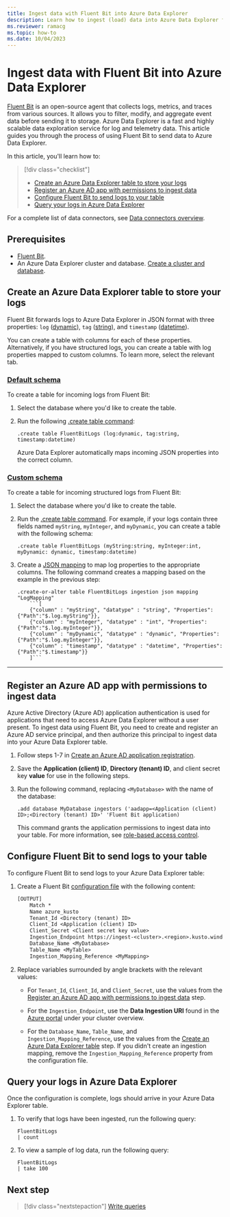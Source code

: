 ```yaml
---
title: Ingest data with Fluent Bit into Azure Data Explorer
description: Learn how to ingest (load) data into Azure Data Explorer from Fluent Bit.
ms.reviewer: ramacg
ms.topic: how-to
ms.date: 10/04/2023
---
```


# Ingest data with Fluent Bit into Azure Data Explorer

[Fluent Bit](https://fluentbit.io/) is an open-source agent that collects logs, metrics, and traces from various sources. It allows you to filter, modify, and aggregate event data before sending it to storage. Azure Data Explorer is a fast and highly scalable data exploration service for log and telemetry data. This article guides you through the process of using Fluent Bit to send data to Azure Data Explorer. 

In this article, you'll learn how to:

> [!div class="checklist"]
>
> * [Create an Azure Data Explorer table to store your logs](#create-an-azure-data-explorer-table-to-store-your-logs)
> * [Register an Azure AD app with permissions to ingest data](#register-an-azure-ad-app-with-permissions-to-ingest-data)
> * [Configure Fluent Bit to send logs to your table](#configure-fluent-bit-to-send-logs-to-your-table)
> * [Query your logs in Azure Data Explorer](#query-your-logs-in-azure-data-explorer)

For a complete list of data connectors, see [Data connectors overview](connector-overview.md).

## Prerequisites

* [Fluent Bit](https://docs.fluentbit.io/manual/installation/getting-started-with-fluent-bit).
* An Azure Data Explorer cluster and database. [Create a cluster and database](create-cluster-and-database.md).

## Create an Azure Data Explorer table to store your logs

Fluent Bit forwards logs to Azure Data Explorer in JSON format with three properties: `log` ([dynamic](kusto/query/scalar-data-types/dynamic.md)), `tag` ([string](kusto/query/scalar-data-types/string.md)), and `timestamp` ([datetime](kusto/query/scalar-data-types/datetime.md)).

You can create a table with columns for each of these properties. Alternatively, if you have structured logs, you can create a table with log properties mapped to custom columns. To learn more, select the relevant tab.

### [Default schema](#tab/default)

To create a table for incoming logs from Fluent Bit:

1. Select the database where you'd like to create the table.

1. Run the following [.create table command](kusto/management/create-table-command.md):

    ```kusto
    .create table FluentBitLogs (log:dynamic, tag:string, timestamp:datetime)
    ```

    Azure Data Explorer automatically maps incoming JSON properties into the correct column.
    
### [Custom schema](#tab/custom)

To create a table for incoming structured logs from Fluent Bit:

1. Select the database where you'd like to create the table.

1. Run the [.create table command](kusto/management/create-table-command.md). For example, if your logs contain three fields named `myString`, `myInteger`, and `myDynamic`, you can create a table with the following schema:

    ```kusto
    .create table FluentBitLogs (myString:string, myInteger:int, myDynamic: dynamic, timestamp:datetime)
    ```

1. Create a [JSON mapping](kusto/management/mappings.md) to map log properties to the appropriate columns. The following command creates a mapping based on the example in the previous step:

    ```kusto
    .create-or-alter table FluentBitLogs ingestion json mapping "LogMapping" 
        ```[
        {"column" : "myString", "datatype" : "string", "Properties":{"Path":"$.log.myString"}},
        {"column" : "myInteger", "datatype" : "int", "Properties":{"Path":"$.log.myInteger"}}, 
        {"column" : "myDynamic", "datatype" : "dynamic", "Properties":{"Path":"$.log.myInteger"}}, 
        {"column" : "timestamp", "datatype" : "datetime", "Properties":{"Path":"$.timestamp"}} 
        ]```
    ```

---

## Register an Azure AD app with permissions to ingest data

Azure Active Directory (Azure AD) application authentication is used for applications that need to access Azure Data Explorer without a user present. To ingest data using Fluent Bit, you need to create and register an Azure AD service principal, and then authorize this principal to ingest data into your Azure Data Explorer table.

1. Follow steps 1-7 in [Create an Azure AD application registration](provision-azure-ad-app.md#create-azure-ad-application-registration).

1. Save the **Application (client) ID**, **Directory (tenant) ID**, and client secret key **value** for use in the following steps.

1. Run the following command, replacing `<MyDatabase>` with the name of the database:

    ```kusto
    .add database MyDatabase ingestors ('aadapp=<Application (client) ID>;<Directory (tenant) ID>' 'Fluent Bit application)
    ```

    This command grants the application permissions to ingest data into your table. For more information, see [role-based access control](kusto/access-control/role-based-access-control.md).

## Configure Fluent Bit to send logs to your table

To configure Fluent Bit to send logs to your Azure Data Explorer table:

1. Create a Fluent Bit [configuration file](https://docs.fluentbit.io/manual/administration/configuring-fluent-bit/classic-mode/configuration-file) with the following content:

    ```txt
    [OUTPUT]
        Match *
        Name azure_kusto
        Tenant_Id <Directory (tenant) ID>
        Client_Id <Application (client) ID>
        Client_Secret <Client secret key value>
        Ingestion_Endpoint https://ingest-<cluster>.<region>.kusto.windows.net
        Database_Name <MyDatabase>
        Table_Name <MyTable>
        Ingestion_Mapping_Reference <MyMapping>
    ```

1. Replace variables surrounded by angle brackets with the relevant values:
   
   * For `Tenant_Id`, `Client_Id`, and `Client_Secret`, use the values from the [Register an Azure AD app with permissions to ingest data](#register-an-azure-ad-app-with-permissions-to-ingest-data) step.
  
   * For the `Ingestion_Endpoint`, use the **Data Ingestion URI** found in the [Azure portal](https://ms.portal.azure.com/) under your cluster overview.
  
   * For the `Database_Name`, `Table_Name`, and `Ingestion_Mapping_Reference`, use the values from the [Create an Azure Data Explorer table](#create-an-azure-data-explorer-table-to-store-your-logs) step. If you didn't create an ingestion mapping, remove the `Ingestion_Mapping_Reference` property from the configuration file.

## Query your logs in Azure Data Explorer

Once the configuration is complete, logs should arrive in your Azure Data Explorer table.

1. To verify that logs have been ingested, run the following query:

    ```Kusto
    FluentBitLogs
    | count
    ```

1. To view a sample of log data, run the following query:

    ```Kusto
    FluentBitLogs
    | take 100
    ```

## Next step

> [!div class="nextstepaction"]
> [Write queries](kusto/query/tutorials/learn-common-operators.md)
